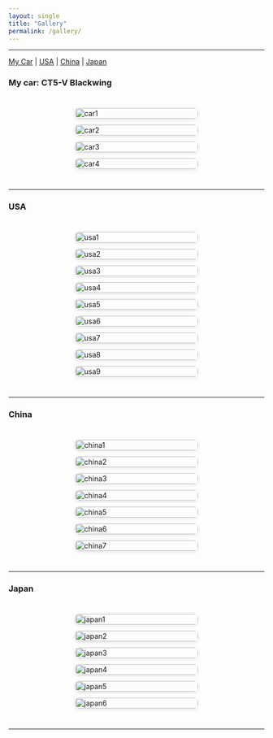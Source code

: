 ```yaml
---
layout: single
title: "Gallery"
permalink: /gallery/
---
```


<style>
.gallery-section {
  margin: 40px 0;
}

.gallery-title {
  font-size: 22px;
  margin: 20px 0 10px;
  font-weight: bold;
  border-left: 5px solid #4a90e2;
  padding-left: 10px;
}

.gallery {
  display: grid;
  grid-template-columns: repeat(auto-fit, minmax(300px, 1fr));
  gap: 12px;
  justify-items: center;
}

.gallery img {
  width: 100%;
  height: auto;
  border-radius: 8px;
  box-shadow: 0 2px 6px rgba(0, 0, 0, 0.1);
  transition: transform 0.2s ease, box-shadow 0.2s ease;
  object-fit: contain; /* 保留原始比例，不裁剪 */
}

.gallery img:hover {
  transform: scale(1.05);
  box-shadow: 0 4px 12px rgba(0,0,0,0.3);
}

@media screen and (max-width: 1024px) {
  .gallery img {
    flex: 1 1 calc(50% - 10px);
    max-width: calc(50% - 10px);
  }
}

@media screen and (max-width: 600px) {
  .gallery img {
    flex: 1 1 100%;
    max-width: 100%;
  }
}
</style>
---

[My Car](#car) | [USA](#usa) | [China](#china) | [Japan](#japan)


### <a name="car"></a> My car: CT5-V Blackwing

<div class="gallery-section">
  <div class="gallery">
    <img src="/assets/images/car1.jpg" alt="car1">
    <img src="/assets/images/car_2.jpg" alt="car2">
    <img src="/assets/images/car_3.jpg" alt="car3">
    <img src="/assets/images/car4.jpg" alt="car4">
  </div>
</div>

---

### <a name="usa"></a> USA

<div class="gallery-section">
  <div class="gallery">
    <img src="/assets/images/usa1.JPG" alt="usa1">
    <img src="/assets/images/usa2.JPG" alt="usa2">
    <img src="/assets/images/usa3.JPG" alt="usa3">
    <img src="/assets/images/usa4.JPG" alt="usa4">
    <img src="/assets/images/usa5.JPG" alt="usa5">
    <img src="/assets/images/usa6.JPG" alt="usa6">
    <img src="/assets/images/usa7.JPG" alt="usa7">
    <img src="/assets/images/usa8.JPG" alt="usa8">
    <img src="/assets/images/usa9.JPG" alt="usa9">
  </div>
</div>


---

### <a name="china"></a> China

<div class="gallery-section">
  <div class="gallery">
    <img src="/assets/images/china1.JPG" alt="china1">
    <img src="/assets/images/china2.JPG" alt="china2">
    <img src="/assets/images/china3.JPG" alt="china3">
    <img src="/assets/images/china4.JPG" alt="china4">
    <img src="/assets/images/china5.JPG" alt="china5">
    <img src="/assets/images/china6.JPG" alt="china6">
    <img src="/assets/images/china7.JPG" alt="china7">
  </div>
</div>

---

### <a name="japan"></a> Japan

<div class="gallery-section">
  <div class="gallery">
    <img src="/assets/images/japan1.JPG" alt="japan1">
    <img src="/assets/images/japan2.JPG" alt="japan2">
    <img src="/assets/images/japan3.JPG" alt="japan3">
    <img src="/assets/images/japan4.JPG" alt="japan4">
    <img src="/assets/images/japan5.JPG" alt="japan5">
    <img src="/assets/images/japan6.JPG" alt="japan6">
  </div>
</div>


---

